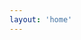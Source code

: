 ```yaml
---
layout: 'home'
---
```



<div class="slangroom-editor-container">
	<dyne-slangroom-editor id="slangroom-editor">
		<dyne-slangroom-preset-loader slot="topbar-right" editor-id="slangroom-editor">
		</dyne-slangroom-preset-loader>
	</dyne-slangroom-editor>
</div>

<style>
	.vp-doc.container {
		padding: 0 !important;
	}

	.slangroom-editor-container {
		position: relative;
		padding-top: 20px;
		display: flex;
		flex-flow: column nowrap;
		justify-content: center;
	}
</style>
